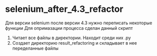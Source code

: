 # selenium_after_4.3_refactor

Для версии selenium после версии 4.3 нужно переписать некоторые функции
Для опримазации процесса сделан данный скрипт

1. Читает все файлы в директории. Находит среди них .py
2. Создает директорию result_refactoring и складывает в нее переделанные файлы
